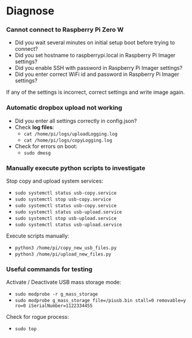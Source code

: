 # Diagnose

### Cannot connect to Raspberry Pi Zero W
- Did you wait several minutes on initial setup boot before trying to connect?
- Did you set hostname to raspberrypi.local in Raspberry Pi Imager settings?
- Did you enable SSH with password in Raspberry Pi Imager settings?
- Did you enter correct WiFi id and password in Raspberry Pi Imager settings?

If any of the settings is incorrect, correct settings and write image again.

### Automatic dropbox upload not working
- Did you enter all settings correctly in config.json?
- Check **log files**:
    - `cat /home/pi/logs/uploadLogging.log`
    - `cat /home/pi/logs/copyLogging.log`
- Check for errors on boot:
    - `sudo dmesg`

### Manually execute python scripts to investigate

Stop copy and upload system services:
- `sudo systemctl status usb-copy.service`
- `sudo systemctl stop usb-copy.service`
- `sudo systemctl status usb-copy.service`
- `sudo systemctl status usb-upload.service`
- `sudo systemctl stop usb-upload.service`
- `sudo systemctl status usb-upload.service`

Execute scripts manually:
- `python3 /home/pi/copy_new_usb_files.py`
- `python3 /home/pi/upload_new_files.py`

### Useful commands for testing

Activate / Deactivate USB mass storage mode:
- `sudo modprobe -r g_mass_storage`
- `sudo modprobe g_mass_storage file=/piusb.bin stall=0 removable=y ro=0 iSerialNumber=1122334455`

Check for rogue process:
- `sudo top`



